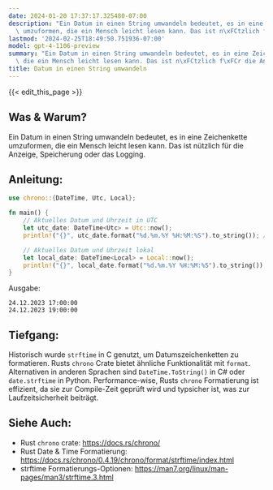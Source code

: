 ```yaml
---
date: 2024-01-20 17:37:17.325480-07:00
description: "Ein Datum in einen String umwandeln bedeutet, es in eine Zeichenkette\
  \ umzuformen, die ein Mensch leicht lesen kann. Das ist n\xFCtzlich f\xFCr die Anzeige,\u2026"
lastmod: '2024-02-25T18:49:50.751936-07:00'
model: gpt-4-1106-preview
summary: "Ein Datum in einen String umwandeln bedeutet, es in eine Zeichenkette umzuformen,\
  \ die ein Mensch leicht lesen kann. Das ist n\xFCtzlich f\xFCr die Anzeige,\u2026"
title: Datum in einen String umwandeln
---
```


{{< edit_this_page >}}

## Was & Warum?
Ein Datum in einen String umwandeln bedeutet, es in eine Zeichenkette umzuformen, die ein Mensch leicht lesen kann. Das ist nützlich für die Anzeige, Speicherung oder das Logging.

## Anleitung:
```Rust
use chrono::{DateTime, Utc, Local};

fn main() {
    // Aktuelles Datum und Uhrzeit in UTC
    let utc_date: DateTime<Utc> = Utc::now();
    println!("{}", utc_date.format("%d.%m.%Y %H:%M:%S").to_string()); // 24.12.2023 17:00:00

    // Aktuelles Datum und Uhrzeit lokal
    let local_date: DateTime<Local> = Local::now();
    println!("{}", local_date.format("%d.%m.%Y %H:%M:%S").to_string()); // 24.12.2023 19:00:00
}
```
Ausgabe:
```
24.12.2023 17:00:00
24.12.2023 19:00:00
```

## Tiefgang:
Historisch wurde `strftime` in C genutzt, um Datumszeichenketten zu formatieren. Rusts `chrono` Crate bietet ähnliche Funktionalität mit `format`. Alternativen in anderen Sprachen sind `DateTime.ToString()` in C# oder `date.strftime` in Python. Performance-wise, Rusts `chrono` Formatierung ist effizient, da sie zur Compile-Zeit geprüft wird und typsicher ist, was zur Laufzeitsicherheit beiträgt.

## Siehe Auch:
- Rust `chrono` crate: https://docs.rs/chrono/
- Rust Date & Time Formatierung: https://docs.rs/chrono/0.4.19/chrono/format/strftime/index.html
- strftime Formatierungs-Optionen: https://man7.org/linux/man-pages/man3/strftime.3.html
